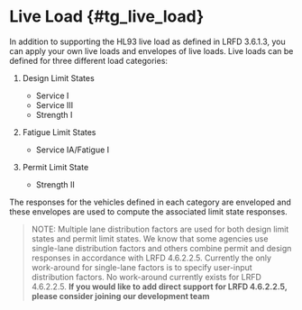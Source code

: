 Live Load {#tg_live_load}
======================================
In addition to supporting the HL93 live load as defined in LRFD 3.6.1.3, you can apply your own live loads and envelopes of live loads. Live loads can be defined for three different load categories:

1. Design Limit States
    * Service I
    * Service III
    * Strength I 

2. Fatigue Limit States
    * Service IA/Fatigue I

3. Permit Limit State
    * Strength II

The responses for the vehicles defined in each category are enveloped and these envelopes are used to compute the associated limit state responses.

> NOTE: Multiple lane distribution factors are used for both design limit states and permit limit states. We know that some agencies use single-lane distribution factors and others combine permit and design responses in accordance with LRFD 4.6.2.2.5. Currently the only work-around for single-lane factors is to specify user-input distribution factors. No work-around currently exists for LRFD 4.6.2.2.5. **If you would like to add direct support for LRFD 4.6.2.2.5, please consider joining our development team**

